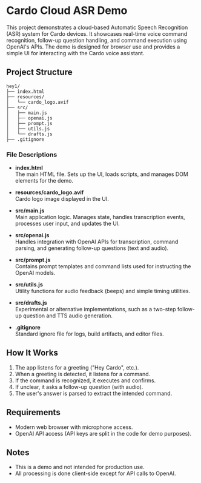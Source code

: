 # Cardo Cloud ASR Demo

This project demonstrates a cloud-based Automatic Speech Recognition (ASR) system for Cardo devices. It showcases real-time voice command recognition, follow-up question handling, and command execution using OpenAI's APIs. The demo is designed for browser use and provides a simple UI for interacting with the Cardo voice assistant.

## Project Structure

```
hey1/
├── index.html
├── resources/
│   └── cardo_logo.avif
├── src/
│   ├── main.js
│   ├── openai.js
│   ├── prompt.js
│   ├── utils.js
│   └── drafts.js
├── .gitignore
```

### File Descriptions

- **index.html**  
  The main HTML file. Sets up the UI, loads scripts, and manages DOM elements for the demo.

- **resources/cardo_logo.avif**  
  Cardo logo image displayed in the UI.

- **src/main.js**  
  Main application logic. Manages state, handles transcription events, processes user input, and updates the UI.

- **src/openai.js**  
  Handles integration with OpenAI APIs for transcription, command parsing, and generating follow-up questions (text and audio).

- **src/prompt.js**  
  Contains prompt templates and command lists used for instructing the OpenAI models.

- **src/utils.js**  
  Utility functions for audio feedback (beeps) and simple timing utilities.

- **src/drafts.js**  
  Experimental or alternative implementations, such as a two-step follow-up question and TTS audio generation.

- **.gitignore**  
  Standard ignore file for logs, build artifacts, and editor files.

## How It Works

1. The app listens for a greeting ("Hey Cardo", etc.).
2. When a greeting is detected, it listens for a command.
3. If the command is recognized, it executes and confirms.
4. If unclear, it asks a follow-up question (with audio).
5. The user's answer is parsed to extract the intended command.

## Requirements

- Modern web browser with microphone access.
- OpenAI API access (API keys are split in the code for demo purposes).

## Notes

- This is a demo and not intended for production use.
- All processing is done client-side except for API calls to OpenAI.

